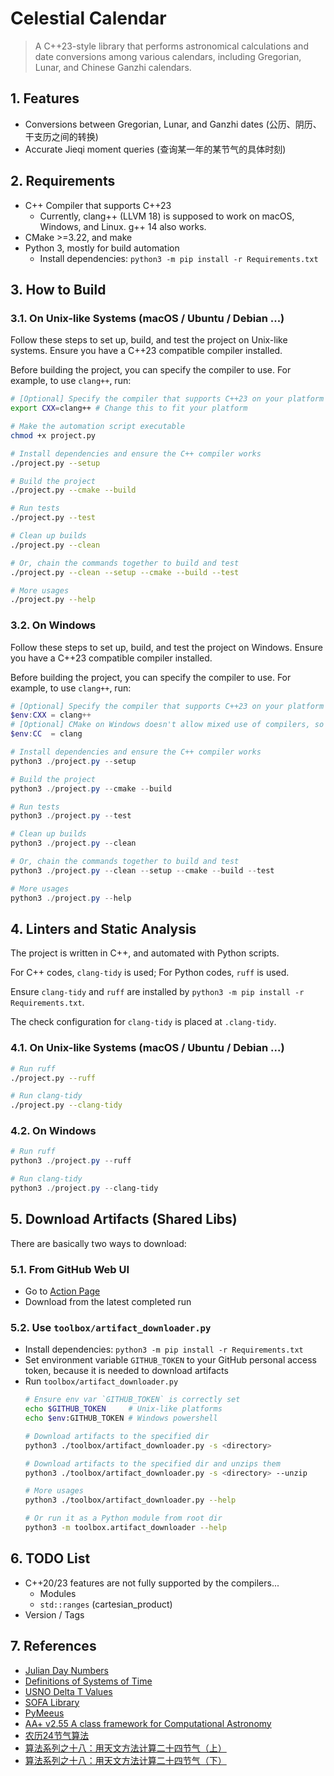 # Celestial Calendar
> A C++23-style library that performs astronomical calculations and date conversions among various calendars, including Gregorian, Lunar, and Chinese Ganzhi calendars.


## 1. Features
* Conversions between Gregorian, Lunar, and Ganzhi dates (公历、阴历、干支历之间的转换)
* Accurate Jieqi moment queries (查询某一年的某节气的具体时刻)


## 2. Requirements
* C++ Compiler that supports C++23
  * Currently, clang++ (LLVM 18) is supposed to work on macOS, Windows, and Linux. g++ 14 also works.
* CMake >=3.22, and make
* Python 3, mostly for build automation
  * Install dependencies: `python3 -m pip install -r Requirements.txt`


## 3. How to Build

### 3.1. On Unix-like Systems (macOS / Ubuntu / Debian ...)

Follow these steps to set up, build, and test the project on Unix-like systems. Ensure you have a C++23 compatible compiler installed.

Before building the project, you can specify the compiler to use. For example, to use `clang++`, run:
```sh
# [Optional] Specify the compiler that supports C++23 on your platform
export CXX=clang++ # Change this to fit your platform

# Make the automation script executable
chmod +x project.py

# Install dependencies and ensure the C++ compiler works
./project.py --setup

# Build the project
./project.py --cmake --build

# Run tests
./project.py --test

# Clean up builds
./project.py --clean

# Or, chain the commands together to build and test
./project.py --clean --setup --cmake --build --test

# More usages
./project.py --help
```

### 3.2. On Windows
Follow these steps to set up, build, and test the project on Windows. Ensure you have a C++23 compatible compiler installed.

Before building the project, you can specify the compiler to use. For example, to use `clang++`, run:
```powershell
# [Optional] Specify the compiler that supports C++23 on your platform
$env:CXX = clang++
# [Optional] CMake on Windows doesn't allow mixed use of compilers, so specify the LLVM C compiler as well, otherwise it may cause problems
$env:CC  = clang   

# Install dependencies and ensure the C++ compiler works
python3 ./project.py --setup

# Build the project
python3 ./project.py --cmake --build

# Run tests
python3 ./project.py --test

# Clean up builds
python3 ./project.py --clean

# Or, chain the commands together to build and test
python3 ./project.py --clean --setup --cmake --build --test

# More usages
python3 ./project.py --help
```

## 4. Linters and Static Analysis
The project is written in C++, and automated with Python scripts.

For C++ codes, `clang-tidy` is used; For Python codes, `ruff` is used.

Ensure `clang-tidy` and `ruff` are installed by `python3 -m pip install -r Requirements.txt`.

The check configuration for `clang-tidy` is placed at `.clang-tidy`.

### 4.1. On Unix-like Systems (macOS / Ubuntu / Debian ...)
```sh
# Run ruff
./project.py --ruff

# Run clang-tidy
./project.py --clang-tidy
```

### 4.2. On Windows
```powershell
# Run ruff
python3 ./project.py --ruff

# Run clang-tidy
python3 ./project.py --clang-tidy
```


## 5. Download Artifacts (Shared Libs)
There are basically two ways to download: 

### 5.1. From GitHub Web UI
  * Go to [Action Page](https://github.com/0xf3cd/celestial-calendar/actions/workflows/build_and_test.yml)
  * Download from the latest completed run
  
### 5.2. Use `toolbox/artifact_downloader.py`
  * Install dependencies: `python3 -m pip install -r Requirements.txt`
  * Set environment variable `GITHUB_TOKEN` to your GitHub personal access token, because it is needed to download artifacts
  * Run `toolbox/artifact_downloader.py`
    ```sh
    # Ensure env var `GITHUB_TOKEN` is correctly set
    echo $GITHUB_TOKEN     # Unix-like platforms
    echo $env:GITHUB_TOKEN # Windows powershell

    # Download artifacts to the specified dir
    python3 ./toolbox/artifact_downloader.py -s <directory>

    # Download artifacts to the specified dir and unzips them
    python3 ./toolbox/artifact_downloader.py -s <directory> --unzip

    # More usages
    python3 ./toolbox/artifact_downloader.py --help

    # Or run it as a Python module from root dir
    python3 -m toolbox.artifact_downloader --help
    ```


## 6. TODO List
* C++20/23 features are not fully supported by the compilers...
  * Modules
  * `std::ranges` (cartesian_product)
* Version / Tags


## 7. References
* [Julian Day Numbers](https://quasar.as.utexas.edu/BillInfo/JulianDatesG.html)
* [Definitions of Systems of Time](https://www.cnmoc.usff.navy.mil/Our-Commands/United-States-Naval-Observatory/Precise-Time-Department/The-USNO-Master-Clock/Definitions-of-Systems-of-Time/)
* [USNO Delta T Values](https://maia.usno.navy.mil/ser7/deltat.data)
* [SOFA Library](https://www.iausofa.org/2021_0512_C)
* [PyMeeus](https://github.com/architest/pymeeus)
* [AA+ v2.55 A class framework for Computational Astronomy](http://www.naughter.com/aa.html)
* [农历24节气算法](https://www.cnblogs.com/qintangtao/archive/2013/03/04/2942245.html)
* [算法系列之十八：用天文方法计算二十四节气（上）](https://github.com/leetcola/nong/wiki/算法系列之十八：用天文方法计算二十四节气（上）)
* [算法系列之十八：用天文方法计算二十四节气（下）](https://github.com/leetcola/nong/wiki/算法系列之十八：用天文方法计算二十四节气（下）)
